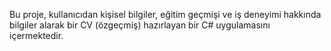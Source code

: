 Bu proje, kullanıcıdan kişisel bilgiler, eğitim geçmişi ve iş deneyimi hakkında bilgiler alarak bir CV (özgeçmiş) hazırlayan bir C# uygulamasını içermektedir.

